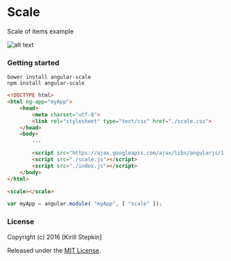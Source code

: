 # Scale

Scale of items example

![alt text](https://raw.githubusercontent.com/kirillstepkin/scale/master/output_eSVfyQ.gif)

### Getting started

```
bower install angular-scale 
npm install angular-scale 
```

```html
<!DOCTYPE html>
<html ng-app="myApp">
	<head>
		<meta charset="utf-8">
		<link rel="stylesheet" type="text/css" href="./scale.css">
	</head>
	<body>
		...

		<script src="https://ajax.googleapis.com/ajax/libs/angularjs/1.5.7/angular.min.js"></script>
		<script src="./scale.js"></script>
		<script src="./index.js"></script>
	</body>
</html>
```

```html
<scale></scale>
```

```javascript
var myApp = angular.module( "myApp", [ "scale" ]);
```

### License

Copyright (c) 2016 [Kirill Stepkin]

Released under the [MIT License](https://github.com/goldfire/howler.js/blob/master/LICENSE.md).
